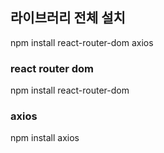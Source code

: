 ## 라이브러리 전체 설치
npm install react-router-dom axios

### react router dom
npm install react-router-dom

### axios
npm install axios